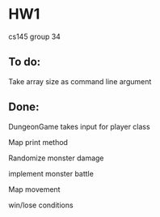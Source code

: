 # HW1
cs145 group 34

## To do:
Take array size as command line argument

## Done:
DungeonGame takes input for player class

Map print method

Randomize monster damage

implement monster battle

Map movement

win/lose conditions
